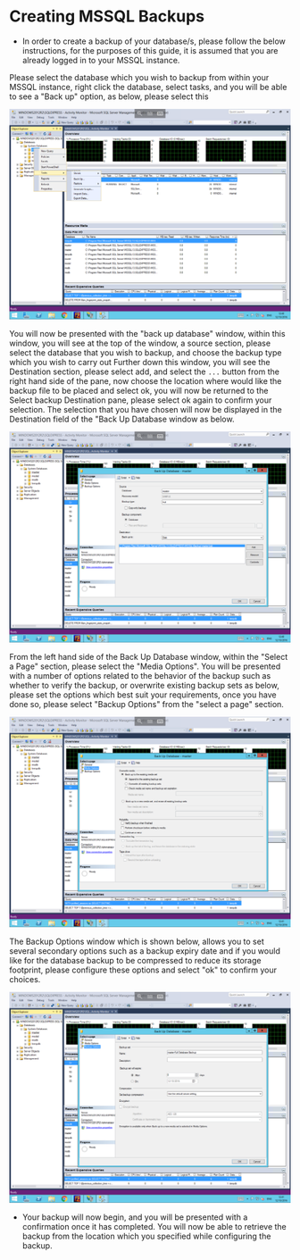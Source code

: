 # Creating MSSQL Backups

* In order to create a backup of your database/s, please follow the below instructions, for the purposes of this guide, it is assumed that you are already logged in to your MSSQL instance.

Please select the database which you wish to backup from within your MSSQL instance, right click the database, select tasks, and you will be able to see a "Back up" option, as below, please select this

![Backup context menu](Images/backups/rightclickcontext.PNG)

You will now be presented with the "back up database" window, within this window, you will see at the top of the window, a source section, please select the database that you wish to backup, and choose the backup type which you wish to carry out
Further down this window, you will see the Destination section, please select add, and select the ```...``` button from the right hand side of the pane, now choose the location where would like the backup file to be placed and select ok, you will now be returned to the Select backup Destination pane, please select ok again to confirm your selection.
The selection that you have chosen will now be displayed in the Destination field of the "Back Up Database window as below.

![Backup General Options](Images/backups/generaloptions.PNG)

From the left hand side of the Back Up Database window, within the "Select a Page" section, please select the "Media Options". You will be presented with a number of options related to the behavior of the backup such as whether to verify the backup, or overwrite existing backup sets as below, please set the options which best suit your requirements, once you have done so, please select "Backup Options" from the "select a page" section.

![Media Options](Images/backups/mediaoptions.PNG)

The Backup Options window which is shown below, allows you to set several secondary options such as a backup expiry date and if you would like for the database backup to be compressed to reduce its storage footprint, please configure these options and select "ok" to confirm your choices.

![Backup Options](Images/backups/backupsoptions.PNG)

* Your backup will now begin, and you will be presented with a confirmation once it has completed. You will now be able to retrieve the backup from the location which you specified while configuring the backup.

